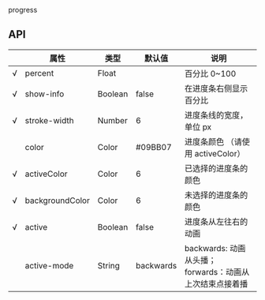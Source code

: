 progress

## API

|     | 属性            | 类型    | 默认值    | 说明                                                    |
| --- | --------------- | ------- | --------- | ------------------------------------------------------- |
| √   | percent         | Float   |           | 百分比 0~100                                            |
| √   | show-info       | Boolean | false     | 在进度条右侧显示百分比                                  |
| √   | stroke-width    | Number  | 6         | 进度条线的宽度，单位 px                                 |
|     | color           | Color   | #09BB07   | 进度条颜色 （请使用 activeColor）                       |
| √   | activeColor     | Color   | 6         | 已选择的进度条的颜色                                    |
| √   | backgroundColor | Color   | 6         | 未选择的进度条的颜色                                    |
| √   | active          | Boolean | false     | 进度条从左往右的动画                                    |
|     | active-mode     | String  | backwards | backwards: 动画从头播；forwards：动画从上次结束点接着播 |
